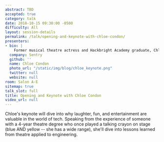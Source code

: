 ```yaml
---
abstract: TBD
accepted: true
category: talk
date: 2018-10-15 09:30:00 -0500
difficulty: All
layout: session-details
permalink: /talk/opening-and-keynote-with-chloe-condon/
presenters:
- bio: |
    Former musical theatre actress and Hackbright Academy graduate, Chloe is a Developer Evangelist at [Sentry](https://sentry.io/). Pre-Hackbright, she spent her nights and weekends performing in the Bay Area as a singer and actress and worked in tech by day in various non-engineering roles. Perhaps the only engineer you'll meet who has been in __Hairspray__, __Xanadu__, and __Jerry Springer: the Opera__, Chloe is passionate about bringing people with non-traditional backgrounds into the world of tech. If you're trying to place her face, yes -- she's the young woman giving the awkward thumbs up in the [What It's Like to be a Woman at a Tech Conference](https://shift.newco.co/what-its-like-to-be-a-woman-at-a-tech-conference-8a1a299ac82b) article that she also wrote. In February of 2018 she was named one of the "200+ Thought Leaders in Crypto and Blockchain" despite knowing absolutely nothing about Crypto and Blockchain. Chloe considers inclusion in this list her greatest accomplishment.
  company: Sentry
  github: ''
  name: Chloe Condon
  photo_url: "/static/img/blog/chloe_keynote.png"
  twitter: null
  website: null
room: Salon A-E
sitemap: true
talk_slot: full
title: Opening and Keynote with Chloe Condon
video_url: null
---
```


Chloe's keynote will dive into why laughter, fun, and entertainment are valuable in the world of tech. Speaking from the experience of someone with a 4-year theatre degree who once played a talking crayon on stage (blue AND yellow -- she has a wide range), she'll dive into lessons learned from theatre applied to engineering.
